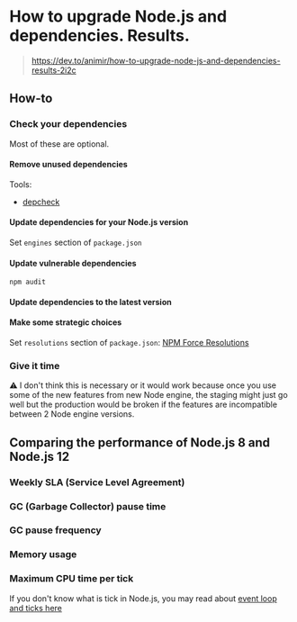 # How to upgrade Node.js and dependencies. Results.

> <https://dev.to/animir/how-to-upgrade-node-js-and-dependencies-results-2i2c>

## How-to

### Check your dependencies

Most of these are optional.

#### Remove unused dependencies

Tools:

- [depcheck](https://github.com/depcheck/depcheck)

#### Update dependencies for your Node.js version

Set `engines` section of `package.json`

#### Update vulnerable dependencies

`npm audit`

#### Update dependencies to the latest version

#### Make some strategic choices

Set `resolutions` section of `package.json`: [NPM Force Resolutions](https://github.com/rogeriochaves/npm-force-resolutions#readme)

### Give it time

⚠️ I don't think this is necessary or it would work because once you use some
of the new features from new Node engine, the staging might just go well but the
production would be broken if the features are incompatible between 2 Node
engine versions.

## Comparing the performance of Node.js 8 and Node.js 12

### Weekly SLA (Service Level Agreement)

### GC (Garbage Collector) pause time

### GC pause frequency

### Memory usage

### Maximum CPU time per tick

If you don't know what is tick in Node.js, you may read about
[event loop and ticks here](https://nodejs.org/en/docs/guides/event-loop-timers-and-nexttick/)
